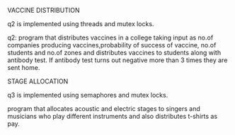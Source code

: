 VACCINE DISTRIBUTION 

q2 is implemented using threads and mutex locks.

q2: program that distributes vaccines in a college taking input as no.of companies producing vaccines,probability of success of vaccine, no.of students and no.of zones and distributes vaccines to students along with antibody test. If antibody test turns out negative more than 3 times they are sent home.

STAGE ALLOCATION

q3 is implemented using semaphores and mutex locks.

program that allocates acoustic and electric stages to singers and musicians who play different instruments and also distributes t-shirts as  pay. 
